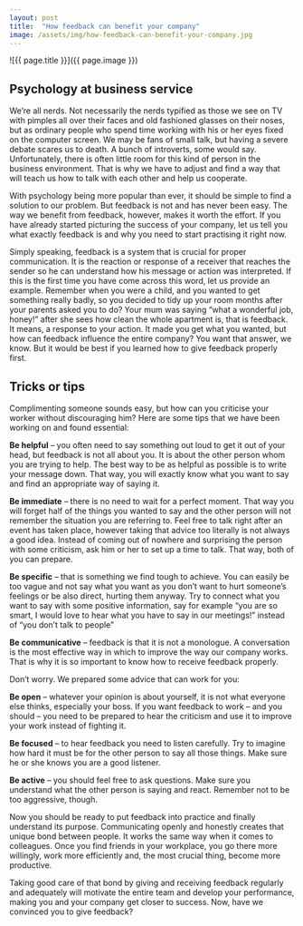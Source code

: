 ```yaml
---
layout: post
title:  "How feedback can benefit your company"
image: /assets/img/how-feedback-can-benefit-your-company.jpg
---
```


![{{ page.title }}]({{ page.image }})

## Psychology at business service
We’re all nerds. Not necessarily the nerds typified as those we see on TV with pimples all over their faces and old fashioned glasses on their noses, but as ordinary people who spend time working with his or her eyes fixed on the computer screen. We may be fans of small talk, but having a severe debate scares us to death. A bunch of introverts, some would say. Unfortunately, there is often little room for this kind of person in the business environment. That is why we have to adjust and find a way that will teach us how to talk with each other and help us cooperate.

With psychology being more popular than ever, it should be simple to find a solution to our problem. But feedback is not and has never been easy. The way we benefit from feedback, however, makes it worth the effort. If you have already started picturing the success of your company, let us tell you what exactly feedback is and why you need to start practising it right now.

Simply speaking, feedback is a system that is crucial for proper communication. It is the reaction or response of a receiver that reaches the sender so he can understand how his message or action was interpreted. If this is the first time you have come across this word, let us provide an example. Remember when you were a child, and you wanted to get something really badly, so you decided to tidy up your room months after your parents asked you to do? Your mum was saying “what a wonderful job, honey!” after she sees how clean the whole apartment is, that is feedback. It means, a response to your action. It made you get what you wanted, but how can feedback influence the entire company? You want that answer, we know. But it would be best if you learned how to give feedback properly first.

## Tricks or tips
Complimenting someone sounds easy, but how can you criticise your worker without discouraging him? Here are some tips that we have been working on and found essential:

**Be helpful** – you often need to say something out loud to get it out of your head, but feedback is not all about you. It is about the other person whom you are trying to help. The best way to be as helpful as possible is to write your message down. That way, you will exactly know what you want to say and find an appropriate way of saying it.

**Be immediate** – there is no need to wait for a perfect moment. That way you will forget half of the things you wanted to say and the other person will not remember the situation you are referring to. Feel free to talk right after an event has taken place, however taking that advice too literally is not always a good idea. Instead of coming out of nowhere and surprising the person with some criticism, ask him or her to set up a time to talk. That way, both of you can prepare.

**Be specific** – that is something we find tough to achieve. You can easily be too vague and not say what you want as you don’t want to hurt someone’s feelings or be also direct, hurting them anyway. Try to connect what you want to say with some positive information, say for example “you are so smart, I would love to hear what you have to say in our meetings!” instead of “you don’t talk to people”

**Be communicative** – feedback is that it is not a monologue. A conversation is the most effective way in which to improve the way our company works. That is why it is so important to know how to receive feedback properly. 

Don’t worry. We prepared some advice that can work for you:

**Be open** – whatever your opinion is about yourself, it is not what everyone else thinks, especially your boss. If you want feedback to work – and you should – you need to be prepared to hear the criticism and use it to improve your work instead of fighting it.

**Be focused** – to hear feedback you need to listen carefully. Try to imagine how hard it must be for the other person to say all those things. Make sure he or she knows you are a good listener. 

**Be active** – you should feel free to ask questions. Make sure you understand what the other person is saying and react. Remember not to be too aggressive, though.

Now you should be ready to put feedback into practice and finally understand its purpose. Communicating openly and honestly creates that unique bond between people. It works the same way when it comes to colleagues. Once you find friends in your workplace, you go there more willingly, work more efficiently and, the most crucial thing, become more productive.

Taking good care of that bond by giving and receiving feedback regularly and adequately will motivate the entire team and develop your performance, making you and your company get closer to success. Now, have we convinced you to give feedback?
